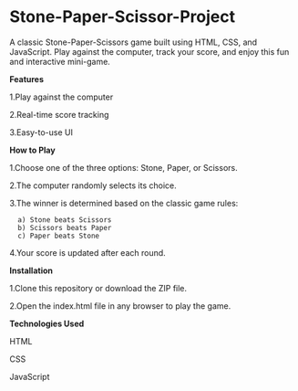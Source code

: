 # Stone-Paper-Scissor-Project
A classic Stone-Paper-Scissors game built using HTML, CSS, and JavaScript. Play against the computer, track your score, and enjoy this fun and interactive mini-game.

**Features**

1.Play against the computer

2.Real-time score tracking

3.Easy-to-use UI

**How to Play**

1.Choose one of the three options: Stone, Paper, or Scissors.

2.The computer randomly selects its choice.

3.The winner is determined based on the classic game rules:

      a) Stone beats Scissors
      b) Scissors beats Paper
      c) Paper beats Stone
       
4.Your score is updated after each round.

**Installation**

1.Clone this repository or download the ZIP file.

2.Open the index.html file in any browser to play the game.

**Technologies Used**

HTML

CSS

JavaScript
